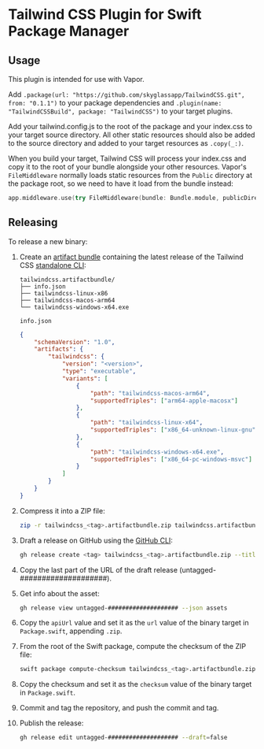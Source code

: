 # Tailwind CSS Plugin for Swift Package Manager

## Usage

This plugin is intended for use with Vapor.

Add `.package(url: "https://github.com/skyglassapp/TailwindCSS.git", from: "0.1.1")` to your package dependencies and `.plugin(name: "TailwindCSSBuild", package: "TailwindCSS")` to your target plugins.

Add your tailwind.config.js to the root of the package and your index.css to your target source directory. All other static resources should also be added to the source directory and added to your target resources as `.copy(_:)`.

When you build your target, Tailwind CSS will process your index.css and copy it to the root of your bundle alongside your other resources. Vapor's `FileMiddleware` normally loads static resources from the `Public` directory at the package root, so we need to have it load from the bundle instead:

```swift
app.middleware.use(try FileMiddleware(bundle: Bundle.module, publicDirectory: "/"))
```

## Releasing

To release a new binary:

1. Create an [artifact bundle](https://github.com/apple/swift-evolution/blob/main/proposals/0305-swiftpm-binary-target-improvements.md#artifact-bundle) containing the latest release of the Tailwind CSS [standalone CLI](https://tailwindcss.com/blog/standalone-cli):

    ```
    tailwindcss.artifactbundle/
    ├── info.json
    ├── tailwindcss-linux-x86
    ├── tailwindcss-macos-arm64
    └── tailwindcss-windows-x64.exe
    ```

    `info.json`

    ```json
    {
        "schemaVersion": "1.0",
        "artifacts": {
            "tailwindcss": {
                "version": "<version>",
                "type": "executable",
                "variants": [
                    {
                        "path": "tailwindcss-macos-arm64",
                        "supportedTriples": ["arm64-apple-macosx"]
                    },
                    {
                        "path": "tailwindcss-linux-x64",
                        "supportedTriples": ["x86_64-unknown-linux-gnu"]
                    },
                    {
                        "path": "tailwindcss-windows-x64.exe",
                        "supportedTriples": ["x86_64-pc-windows-msvc"]
                    }
                ]
            }
        }
    }
    ```

2. Compress it into a ZIP file:

    ```bash
    zip -r tailwindcss_<tag>.artifactbundle.zip tailwindcss.artifactbundle
    ```

3. Draft a release on GitHub using the [GitHub CLI](https://cli.github.com):

    ```bash
    gh release create <tag> tailwindcss_<tag>.artifactbundle.zip --title <tag> --generate-notes --draft
    ```

4. Copy the last part of the URL of the draft release (untagged-####################).

5. Get info about the asset:

    ```bash
    gh release view untagged-#################### --json assets
    ```

6. Copy the `apiUrl` value and set it as the `url` value of the binary target in `Package.swift`, appending `.zip`.

7. From the root of the Swift package, compute the checksum of the ZIP file:

   ```bash
   swift package compute-checksum tailwindcss_<tag>.artifactbundle.zip
   ```

8. Copy the checksum and set it as the `checksum` value of the binary target in `Package.swift`.

9. Commit and tag the repository, and push the commit and tag.

10. Publish the release:

    ```bash
    gh release edit untagged-#################### --draft=false
    ```
